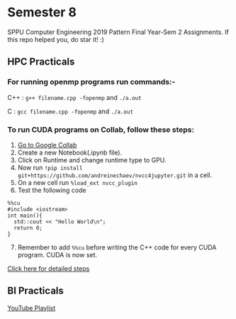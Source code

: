 # Semester 8
SPPU Computer Engineering 2019 Pattern Final Year-Sem 2 Assignments. If this repo helped you, do star it! :)

## HPC Practicals
### For running openmp programs run commands:- 
C++ : `g++ filename.cpp -fopenmp` and `./a.out`

C : `gcc filename.cpp -fopenmp` and `./a.out`

### To run CUDA programs on Collab, follow these steps:
1. [Go to Google Collab](https://colab.research.google.com)
2. Create a new Notebook(.ipynb file).
3. Click on Runtime and change runtime type to GPU.
4. Now run `!pip install git+https://github.com/andreinechaev/nvcc4jupyter.git` in a cell.
5. On a new cell run `%load_ext nvcc_plugin`
6. Test the following code
```
%%cu
#include <iostream>
int main(){
  std::cout << "Hello World\n";
  return 0;
}
```

7. Remember to add `%%cu` before writing the C++ code for every CUDA program. CUDA is now set.

[Click here for detailed steps](https://www.geeksforgeeks.org/how-to-run-cuda-c-c-on-jupyter-notebook-in-google-colaboratory/)
## BI Practicals
[YouTube Playlist](https://youtube.com/playlist?list=PLf2Wj8X3RbBRy-zlDkrbMPuFbb6peTeTG)


